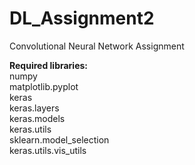 # DL_Assignment2
Convolutional Neural Network Assignment

**Required libraries:** \
numpy \
matplotlib.pyplot \
keras \
keras.layers \
keras.models \
keras.utils \
sklearn.model_selection \
keras.utils.vis_utils
